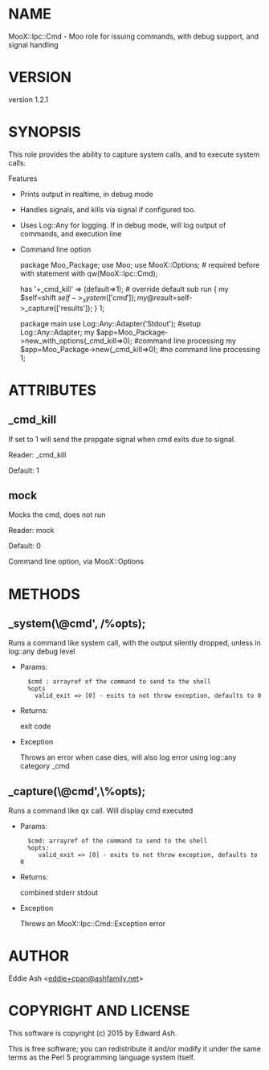 # NAME

MooX::Ipc::Cmd - Moo role for issuing commands, with debug support, and signal handling

# VERSION

version 1.2.1

# SYNOPSIS

This role provides the ability to capture system calls, and to execute system calls.

Features

- Prints output in realtime, in debug mode
- Handles signals, and kills via signal if configured too.
- Uses Log::Any for logging.  If in debug mode, will log output of commands, and execution line
- Command line option

    package Moo_Package;
    use Moo;
    use MooX::Options; # required before with statement
    with qw(MooX::Ipc::Cmd);

    has '+_cmd_kill' => (default=>1); # override default
    sub run {
        my $self=shift
        $self->_system(['cmd']);
        my @result=$self->_capture(['results']);
    }
    1;

    package main
    use Log::Any::Adapter('Stdout');  #setup Log::Any::Adapter;
    my $app=Moo_Package->new_with_options(_cmd_kill=>0); #command line processing
    my $app=Moo_Package->new(_cmd_kill=>0); #no command line processing
    1;

# ATTRIBUTES

## \_cmd\_kill

If set to 1 will send the propgate signal when cmd exits due to signal.

Reader: \_cmd\_kill

Default: 1

## mock

Mocks the cmd, does not run

Reader: mock 

Default: 0

Command line option, via MooX::Options

# METHODS

## \_system(\\@cmd', /%opts);

Runs a command like system call, with the output silently dropped, unless in log::any debug level

- Params:

        $cmd : arrayref of the command to send to the shell
        %opts
          valid_exit => [0] - exits to not throw exception, defaults to 0

- Returns:

    exit code

- Exception

    Throws an error when case dies, will also log error using log::any category \_cmd

## \_capture(\\@cmd',\\%opts);

Runs a command like qx call.  Will display cmd executed 

- Params:

        $cmd: arrayref of the command to send to the shell
        %opts:
           valid_exit => [0] - exits to not throw exception, defaults to 0

- Returns:

    combined stderr stdout

- Exception

    Throws an MooX::Ipc::Cmd::Exception error

# AUTHOR

Eddie Ash &lt;eddie+cpan@ashfamily.net>

# COPYRIGHT AND LICENSE

This software is copyright (c) 2015 by Edward Ash.

This is free software; you can redistribute it and/or modify it under
the same terms as the Perl 5 programming language system itself.
